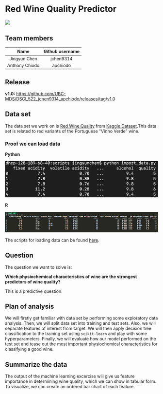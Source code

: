 # Red Wine Quality Predictor

![](https://media.giphy.com/media/zx6Tsme145Eoo/giphy.gif)

## Team members

| Name  | Github username | 
| :------: | :----------: |
| Jingyun Chen | jchen9314 |  
| Anthony Chiodo |apchiodo|

## Release

**v1.0:** https://github.com/UBC-MDS/DSCI_522_jchen9314_apchiodo/releases/tag/v1.0

## Data set
The data set we work on is [Red Wine Quality](https://www.kaggle.com/uciml/red-wine-quality-cortez-et-al-2009) from [Kaggle Dataset](https://www.kaggle.com/datasets).This data set is related to red variants of the Portuguese "Vinho Verde" wine.

### Proof we can load data

**Python**

![](./img/load_data_py.png)

**R**

![](./img/load_data_R.png)

The scripts for loading data can be found [here](https://github.com/UBC-MDS/DSCI_522_jchen9314_apchiodo/tree/master/scripts).

## Question
The question we want to solve is: 

**Which physiochemical characteristics of wine are the strongest predictors of wine quality?**

This is a predictive question.

## Plan of analysis
We will firstly get familiar with data set by performing some exploratory data analysis. Then, we will split data set into training and test sets. Also, we will separate features of interest from target. We will then apply decision tree classification to the training set using `scikit-learn` and play with some hyperparameters. Finally, we will evaluate how our model performed on the test set and tease out the most important physiochemical characteristics for classifying a good wine.

## Summarize the data

The output of the machine learning excercise will give us feature importance in determining wine quality, which we can show in tabular form. To visualize, we can create an ordered bar chart of each feature.

